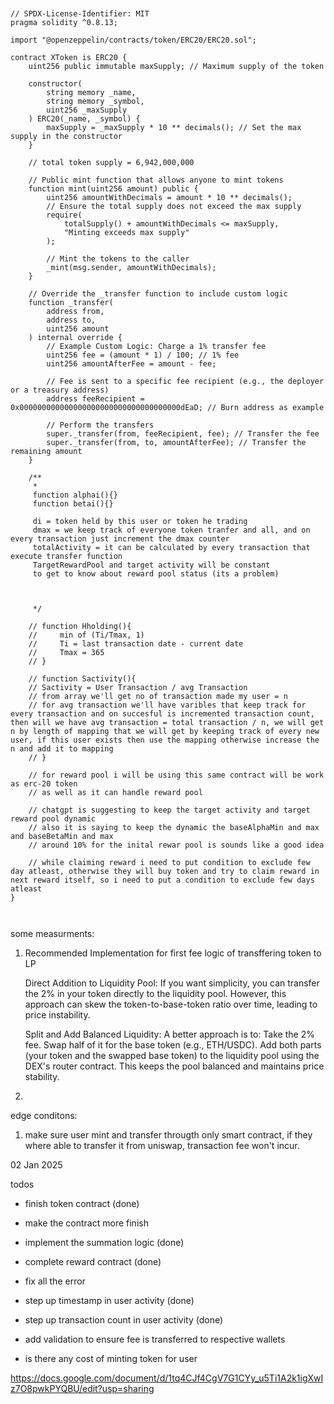 ```


// SPDX-License-Identifier: MIT
pragma solidity ^0.8.13;

import "@openzeppelin/contracts/token/ERC20/ERC20.sol";

contract XToken is ERC20 {
    uint256 public immutable maxSupply; // Maximum supply of the token

    constructor(
        string memory _name,
        string memory _symbol,
        uint256 _maxSupply
    ) ERC20(_name, _symbol) {
        maxSupply = _maxSupply * 10 ** decimals(); // Set the max supply in the constructor
    }

    // total token supply = 6,942,000,000

    // Public mint function that allows anyone to mint tokens
    function mint(uint256 amount) public {
        uint256 amountWithDecimals = amount * 10 ** decimals();
        // Ensure the total supply does not exceed the max supply
        require(
            totalSupply() + amountWithDecimals <= maxSupply,
            "Minting exceeds max supply"
        );

        // Mint the tokens to the caller
        _mint(msg.sender, amountWithDecimals);
    }

    // Override the _transfer function to include custom logic
    function _transfer(
        address from,
        address to,
        uint256 amount
    ) internal override {
        // Example Custom Logic: Charge a 1% transfer fee
        uint256 fee = (amount * 1) / 100; // 1% fee
        uint256 amountAfterFee = amount - fee;

        // Fee is sent to a specific fee recipient (e.g., the deployer or a treasury address)
        address feeRecipient = 0x000000000000000000000000000000000000dEaD; // Burn address as example

        // Perform the transfers
        super._transfer(from, feeRecipient, fee); // Transfer the fee
        super._transfer(from, to, amountAfterFee); // Transfer the remaining amount
    }

    /**
     *
     function alphai(){}
     function betai(){}

     di = token held by this user or token he trading
     dmax = we keep track of everyone token tranfer and all, and on every transaction just increment the dmax counter
     totalActivity = it can be calculated by every transaction that execute transfer function
     TargetRewardPool and target activity will be constant
     to get to know about reward pool status (its a problem)



     */

    // function Hholding(){
    //     min of (Ti/Tmax, 1)
    //     Ti = last transaction date - current date
    //     Tmax = 365
    // }

    // function Sactivity(){
    // Sactivity = User Transaction / avg Transaction
    // from array we'll get no of transaction made my user = n
    // for avg transaction we'll have varibles that keep track for every transaction and on succesful is incremented transaction count, then will we have avg transaction = total transaction / n, we will get n by length of mapping that we will get by keeping track of every new user, if this user exists then use the mapping otherwise increase the n and add it to mapping
    // }

    // for reward pool i will be using this same contract will be work as erc-20 token
    // as well as it can handle reward pool

    // chatgpt is suggesting to keep the target activity and target reward pool dynamic
    // also it is saying to keep the dynamic the baseAlphaMin and max and baseBetaMin and max
    // around 10% for the inital rewar pool is sounds like a good idea

    // while claiming reward i need to put condition to exclude few day atleast, otherwise they will buy token and try to claim reward in next reward itself, so i need to put a condition to exclude few days atleast
}



```

some measurments:

1. Recommended Implementation for first fee logic of transffering token to LP

   Direct Addition to Liquidity Pool:
   If you want simplicity, you can transfer the 2% in your token directly to the liquidity pool. However, this approach can skew the token-to-base-token ratio over time, leading to price instability.

   Split and Add Balanced Liquidity:
   A better approach is to:
   Take the 2% fee.
   Swap half of it for the base token (e.g., ETH/USDC).
   Add both parts (your token and the swapped base token) to the liquidity pool using the DEX's router contract.
   This keeps the pool balanced and maintains price stability.

2.

edge conditons:

1. make sure user mint and transfer througth only smart contract, if they where able to transfer it from uniswap, transaction fee won't incur.


02 Jan 2025

todos

- finish token contract (done)
- make the contract more finish 
- implement the summation logic (done)
- complete reward contract (done)
- fix all the error

- step up timestamp in user activity (done)
- step up transaction count in user activity (done)

- add validation to ensure fee is transferred to respective wallets
- is there any cost of minting token for user



https://docs.google.com/document/d/1tq4CJf4CgV7G1CYy_u5Ti1A2k1igXwIz7O8pwkPYQBU/edit?usp=sharing